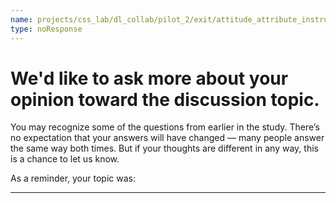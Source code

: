 ```yaml
---
name: projects/css_lab/dl_collab/pilot_2/exit/attitude_attribute_instructions_post.md
type: noResponse
---
```


# We'd like to ask more about your opinion toward the discussion topic.

You may recognize some of the questions from earlier in the study. There’s no expectation that your answers will have changed — many people answer the same way both times. But if your thoughts are different in any way, this is a chance to let us know.

As a reminder, your topic was:

---
